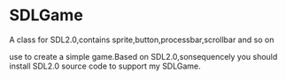 # SDLGame
A class for SDL2.0,contains sprite,button,processbar,scrollbar and so on

use to create a simple game.Based on SDL2.0,sonsequencely you should install SDL2.0 source code to support my SDLGame.
